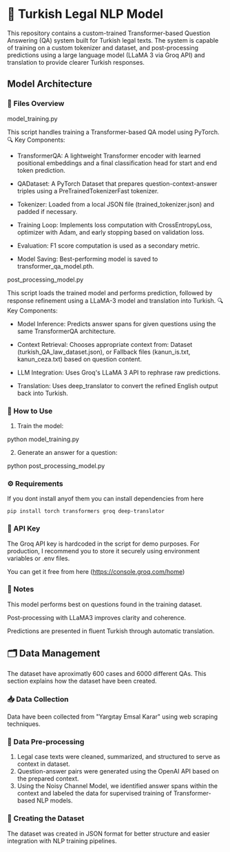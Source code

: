 # 🧠 Turkish Legal NLP Model

This repository contains a custom-trained Transformer-based Question Answering (QA) system built for Turkish legal texts. The system is capable of training on a custom tokenizer and dataset, and post-processing predictions using a large language model (LLaMA 3 via Groq API) and translation to provide clearer Turkish responses.

## Model Architecture

### 📁 Files Overview
model_training.py

This script handles training a Transformer-based QA model using PyTorch.
🔍 Key Components:

- TransformerQA: A lightweight Transformer encoder with learned positional embeddings and a final classification head for start and end token prediction.

- QADataset: A PyTorch Dataset that prepares question-context-answer triples using a PreTrainedTokenizerFast tokenizer.

- Tokenizer: Loaded from a local JSON file (trained_tokenizer.json) and padded if necessary.

- Training Loop: Implements loss computation with CrossEntropyLoss, optimizer with Adam, and early stopping based on validation loss.

- Evaluation: F1 score computation is used as a secondary metric.

- Model Saving: Best-performing model is saved to transformer_qa_model.pth.

post_processing_model.py

This script loads the trained model and performs prediction, followed by response refinement using a LLaMA-3 model and translation into Turkish.
🔍 Key Components:

- Model Inference: Predicts answer spans for given questions using the same TransformerQA architecture.

- Context Retrieval: Chooses appropriate context from: Dataset (turkish_QA_law_dataset.json), or Fallback files (kanun_is.txt, kanun_ceza.txt) based on question content.

- LLM Integration: Uses Groq's LLaMA 3 API to rephrase raw predictions.

- Translation: Uses deep_translator to convert the refined English output back into Turkish.

### 🚀 How to Use
1. Train the model:

python model_training.py

2. Generate an answer for a question:

python post_processing_model.py

### ⚙️ Requirements
If you dont install anyof them you can install dependencies from here

    pip install torch transformers groq deep-translator

### 🔐 API Key

The Groq API key is hardcoded in the script for demo purposes. For production, I recommend you to store it securely using environment variables or .env files.

You can get it free from here (https://console.groq.com/home)

### 📌 Notes

This model performs best on questions found in the training dataset.

Post-processing with LLaMA3 improves clarity and coherence.

Predictions are presented in fluent Turkish through automatic translation.

## 🗂️ Data Management

The dataset have aproximatly 600 cases and 6000 different QAs. This section explains how the dataset have been created.

### 📥 Data Collection  
Data have been collected from "Yargıtay Emsal Karar" using web scraping techniques.

### 🧹 Data Pre-processing  
1. Legal case texts were cleaned, summarized, and structured to serve as context in dataset.  
2. Question-answer pairs were generated using the OpenAI API based on the prepared context.  
3. Using the Noisy Channel Model, we identified answer spans within the context and labeled the data for supervised training of Transformer-based NLP models.

### 📄 Creating the Dataset  
The dataset was created in JSON format for better structure and easier integration with NLP training pipelines.
